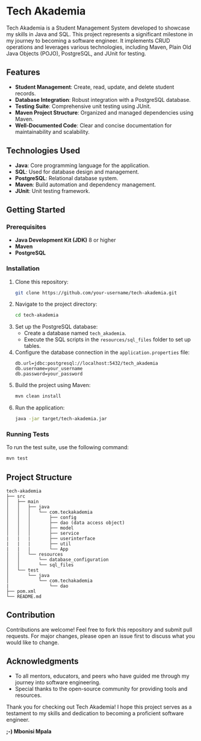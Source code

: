 # Tech Akademia

Tech Akademia is a Student Management System developed to showcase my skills in Java and SQL. This project represents a significant milestone in my journey to becoming a software engineer. It implements CRUD operations and leverages various technologies, including Maven, Plain Old Java Objects (POJO), PostgreSQL, and JUnit for testing.

## Features

- **Student Management**: Create, read, update, and delete student records.
- **Database Integration**: Robust integration with a PostgreSQL database.
- **Testing Suite**: Comprehensive unit testing using JUnit.
- **Maven Project Structure**: Organized and managed dependencies using Maven.
- **Well-Documented Code**: Clear and concise documentation for maintainability and scalability.

## Technologies Used

- **Java**: Core programming language for the application.
- **SQL**: Used for database design and management.
- **PostgreSQL**: Relational database system.
- **Maven**: Build automation and dependency management.
- **JUnit**: Unit testing framework.

## Getting Started

### Prerequisites

- **Java Development Kit (JDK)** 8 or higher
- **Maven**
- **PostgreSQL**

### Installation

1. Clone this repository:
   ```bash
   git clone https://github.com/your-username/tech-akademia.git
   ```
2. Navigate to the project directory:
   ```bash
   cd tech-akademia
   ```
3. Set up the PostgreSQL database:
    - Create a database named `tech_akademia`.
    - Execute the SQL scripts in the `resources/sql_files` folder to set up tables.
4. Configure the database connection in the `application.properties` file:
   ```properties
   db.url=jdbc:postgresql://localhost:5432/tech_akademia
   db.username=your_username
   db.password=your_password
   ```
5. Build the project using Maven:
   ```bash
   mvn clean install
   ```
6. Run the application:
   ```bash
   java -jar target/tech-akademia.jar
   ```

### Running Tests

To run the test suite, use the following command:
```bash
mvn test
```

## Project Structure

```
tech-akademia
├── src
│   ├── main
│   │   ├── java
│   │   │   └── com.teckakademia
│   │   │       ├── config
│   │   │       ├── dao (data access object)
│   │   │       ├── model
│   │   │       ├── service
|   |   |       ├── userinterface
|   |   |       ├── util
|   |   |       └── App
│   │   └── resources
│   │       └── database_configuration
│   │       └── sql_files
│   └── test
│       └── java
│           └── com.techakademia
|               └── dao
├── pom.xml
└── README.md
```

## Contribution

Contributions are welcome! Feel free to fork this repository and submit pull requests. For major changes, please open an issue first to discuss what you would like to change.

## Acknowledgments

- To all mentors, educators, and peers who have guided me through my journey into software engineering.
- Special thanks to the open-source community for providing tools and resources.


Thank you for checking out Tech Akademia! I hope this project serves as a testament to my skills and dedication to becoming a proficient software engineer.


**;-) Mbonisi Mpala**